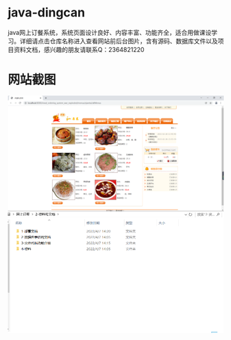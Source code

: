 # java-dingcan
java网上订餐系统，系统页面设计良好、内容丰富、功能齐全，适合用做课设学习。详细请点击仓库名称进入查看网站前后台图片，含有源码、数据库文件以及项目资料文档，感兴趣的朋友请联系Q：2364821220
# 网站截图
![image](https://github.com/hzl0898/java-dingcan/blob/main/网站首页.png)
![image](https://github.com/hzl0898/java-dingcan/blob/main/资料和文档.png)
